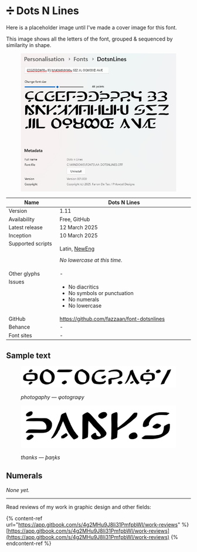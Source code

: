 # ➗ Dots N Lines

Here is a placeholder image until I've made a cover image for this font.

This image shows all the letters of the font, grouped & sequenced by similarity in shape.

<figure><img src="../../.gitbook/assets/image (3).png" alt=""><figcaption></figcaption></figure>

<table><thead><tr><th width="162" valign="top">Name</th><th width="440">Dots N Lines</th></tr></thead><tbody><tr><td valign="top">Version</td><td>1.11</td></tr><tr><td valign="top">Availability</td><td>Free, GitHub</td></tr><tr><td valign="top">Latest release</td><td>12 March 2025</td></tr><tr><td valign="top">Inception</td><td>10 March 2025</td></tr><tr><td valign="top">Supported scripts</td><td><p>Latin, <a href="https://app.gitbook.com/o/bhv2aXe6eExkCxRzuAVK/s/nQuhfcBU5w4vA1rwurTv/">NewEng</a> </p><p><em>No lowercase at this time.</em> </p></td></tr><tr><td valign="top">Other glyphs</td><td>-</td></tr><tr><td valign="top">Issues</td><td><ul><li>No diacritics</li><li>No symbols or punctuation</li><li>No numerals</li><li>No lowercase </li></ul></td></tr><tr><td valign="top">GitHub</td><td><a href="https://github.com/fazzaan/font-dotsnlines">https://github.com/fazzaan/font-dotsnlines</a> </td></tr><tr><td valign="top">Behance</td><td>-</td></tr><tr><td valign="top">Font sites</td><td>-</td></tr></tbody></table>

## Sample text

<figure><img src="../../.gitbook/assets/image (1).png" alt=""><figcaption><p><em>photogaphy — φotograφy</em> </p></figcaption></figure>

<figure><img src="../../.gitbook/assets/image (2).png" alt=""><figcaption><p><em>thanks — þaŋks</em> </p></figcaption></figure>

## Numerals

_None yet._&#x20;



***

Read reviews of my work in graphic design and other fields:

{% content-ref url="https://app.gitbook.com/s/4g2MHu9J8li31PmfpbWI/work-reviews" %}
[https://app.gitbook.com/s/4g2MHu9J8li31PmfpbWI/work-reviews](https://app.gitbook.com/s/4g2MHu9J8li31PmfpbWI/work-reviews)
{% endcontent-ref %}

